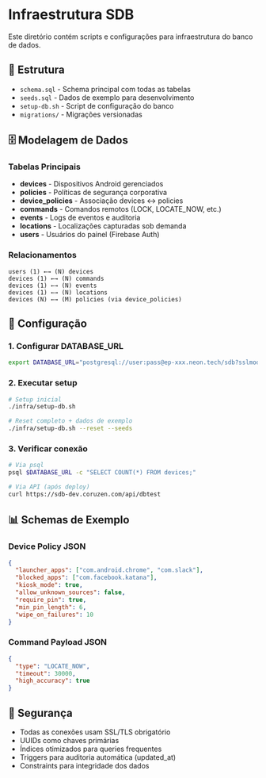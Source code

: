 # Infraestrutura SDB

Este diretório contém scripts e configurações para infraestrutura do banco de dados.

## 📂 Estrutura

- `schema.sql` - Schema principal com todas as tabelas
- `seeds.sql` - Dados de exemplo para desenvolvimento  
- `setup-db.sh` - Script de configuração do banco
- `migrations/` - Migrações versionadas

## 🗄️ Modelagem de Dados

### Tabelas Principais

- **devices** - Dispositivos Android gerenciados
- **policies** - Políticas de segurança corporativa
- **device_policies** - Associação devices ↔ policies
- **commands** - Comandos remotos (LOCK, LOCATE_NOW, etc.)
- **events** - Logs de eventos e auditoria
- **locations** - Localizações capturadas sob demanda
- **users** - Usuários do painel (Firebase Auth)

### Relacionamentos

```
users (1) ←→ (N) devices
devices (1) ←→ (N) commands
devices (1) ←→ (N) events  
devices (1) ←→ (N) locations
devices (N) ←→ (M) policies (via device_policies)
```

## 🚀 Configuração

### 1. Configurar DATABASE_URL

```bash
export DATABASE_URL="postgresql://user:pass@ep-xxx.neon.tech/sdb?sslmode=require"
```

### 2. Executar setup

```bash
# Setup inicial
./infra/setup-db.sh

# Reset completo + dados de exemplo
./infra/setup-db.sh --reset --seeds
```

### 3. Verificar conexão

```bash
# Via psql
psql $DATABASE_URL -c "SELECT COUNT(*) FROM devices;"

# Via API (após deploy)
curl https://sdb-dev.coruzen.com/api/dbtest
```

## 📊 Schemas de Exemplo

### Device Policy JSON
```json
{
  "launcher_apps": ["com.android.chrome", "com.slack"],
  "blocked_apps": ["com.facebook.katana"],
  "kiosk_mode": true,
  "allow_unknown_sources": false,
  "require_pin": true,
  "min_pin_length": 6,
  "wipe_on_failures": 10
}
```

### Command Payload JSON
```json
{
  "type": "LOCATE_NOW",
  "timeout": 30000,
  "high_accuracy": true
}
```

## 🔐 Segurança

- Todas as conexões usam SSL/TLS obrigatório
- UUIDs como chaves primárias
- Índices otimizados para queries frequentes
- Triggers para auditoria automática (updated_at)
- Constraints para integridade dos dados